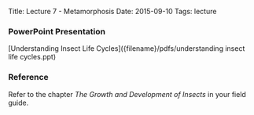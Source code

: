 Title: Lecture 7 - Metamorphosis
Date: 2015-09-10
Tags: lecture


### PowerPoint Presentation
[Understanding Insect Life Cycles]({filename}/pdfs/understanding insect life cycles.ppt)

### Reference
Refer to the chapter *The Growth and Development of Insects* in your field guide.
